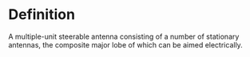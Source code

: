 # Definition

A multiple-unit steerable antenna consisting of a number of stationary
antennas, the composite major lobe of which can be aimed electrically.
